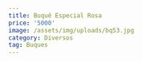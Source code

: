 ```yaml
---
title: Buquê Especial Rosa
price: '5000'
image: /assets/img/uploads/bq53.jpg
category: Diversos
tag: Buques
---
```


